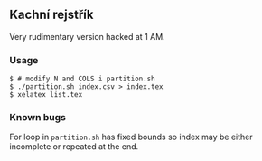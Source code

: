 ## Kachní rejstřík

Very rudimentary version hacked at 1 AM.

### Usage

    $ # modify N and COLS i partition.sh
    $ ./partition.sh index.csv > index.tex
    $ xelatex list.tex


### Known bugs

For loop in `partition.sh` has fixed bounds so index may be either incomplete
or repeated at the end.
